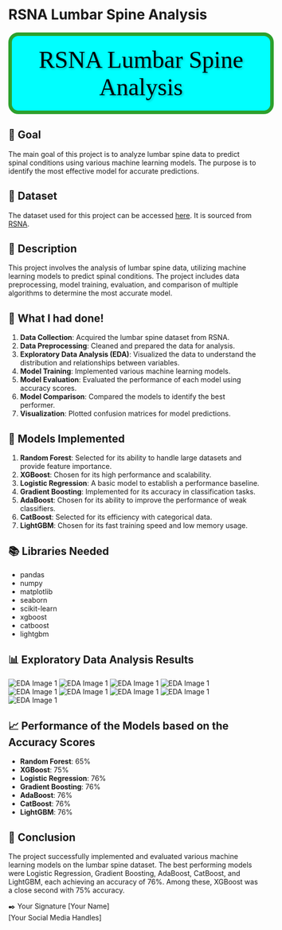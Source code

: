 # RSNA Lumbar Spine Analysis

<p style="font-family: 'Amiri', serif; font-size: 3rem; color: black; text-align: center; margin: 0; text-shadow: 2px 2px 4px rgba(0, 0, 0, 0.3); background-color: cyan; padding: 20px; border-radius: 20px; border: 7px solid #2ca02c; width: 95%;">RSNA Lumbar Spine Analysis</p>

## 🎯 Goal

The main goal of this project is to analyze lumbar spine data to predict spinal conditions using various machine learning models. The purpose is to identify the most effective model for accurate predictions.

## 🧵 Dataset

The dataset used for this project can be accessed [here](link-to-dataset). It is sourced from [RSNA](source-link).

## 🧾 Description

This project involves the analysis of lumbar spine data, utilizing machine learning models to predict spinal conditions. The project includes data preprocessing, model training, evaluation, and comparison of multiple algorithms to determine the most accurate model.

## 🧮 What I had done!

1. **Data Collection**: Acquired the lumbar spine dataset from RSNA.
2. **Data Preprocessing**: Cleaned and prepared the data for analysis.
3. **Exploratory Data Analysis (EDA)**: Visualized the data to understand the distribution and relationships between variables.
4. **Model Training**: Implemented various machine learning models.
5. **Model Evaluation**: Evaluated the performance of each model using accuracy scores.
6. **Model Comparison**: Compared the models to identify the best performer.
7. **Visualization**: Plotted confusion matrices for model predictions.

## 🚀 Models Implemented

1. **Random Forest**: Selected for its ability to handle large datasets and provide feature importance.
2. **XGBoost**: Chosen for its high performance and scalability.
3. **Logistic Regression**: A basic model to establish a performance baseline.
4. **Gradient Boosting**: Implemented for its accuracy in classification tasks.
5. **AdaBoost**: Chosen for its ability to improve the performance of weak classifiers.
6. **CatBoost**: Selected for its efficiency with categorical data.
7. **LightGBM**: Chosen for its fast training speed and low memory usage.

## 📚 Libraries Needed

- pandas
- numpy
- matplotlib
- seaborn
- scikit-learn
- xgboost
- catboost
- lightgbm

## 📊 Exploratory Data Analysis Results

![EDA Image 1](https://github.com/adi271001/ML-Crate/blob/rsna-lumbar-spine-detection/RSNA%20Lumbar%20Spine%20Degenerative%20Classification/Images/__results___12_1.png?raw=true)
![EDA Image 1](https://github.com/adi271001/ML-Crate/blob/rsna-lumbar-spine-detection/RSNA%20Lumbar%20Spine%20Degenerative%20Classification/Images/__results___13_0.png?raw=true)
![EDA Image 1](https://github.com/adi271001/ML-Crate/blob/rsna-lumbar-spine-detection/RSNA%20Lumbar%20Spine%20Degenerative%20Classification/Images/__results___15_0.png?raw=true)
![EDA Image 1](https://github.com/adi271001/ML-Crate/blob/rsna-lumbar-spine-detection/RSNA%20Lumbar%20Spine%20Degenerative%20Classification/Images/__results___19_0.png?raw=true)
![EDA Image 1](https://github.com/adi271001/ML-Crate/blob/rsna-lumbar-spine-detection/RSNA%20Lumbar%20Spine%20Degenerative%20Classification/Images/__results___45_0.png?raw=true)
![EDA Image 1](https://github.com/adi271001/ML-Crate/blob/rsna-lumbar-spine-detection/RSNA%20Lumbar%20Spine%20Degenerative%20Classification/Images/__results___48_0.png?raw=true)
![EDA Image 1](https://github.com/adi271001/ML-Crate/blob/rsna-lumbar-spine-detection/RSNA%20Lumbar%20Spine%20Degenerative%20Classification/Images/__results___49_0.png?raw=true)
![EDA Image 1](https://github.com/adi271001/ML-Crate/blob/rsna-lumbar-spine-detection/RSNA%20Lumbar%20Spine%20Degenerative%20Classification/Images/__results___50_0.png?raw=true)
![EDA Image 1](https://github.com/adi271001/ML-Crate/blob/rsna-lumbar-spine-detection/RSNA%20Lumbar%20Spine%20Degenerative%20Classification/Images/__results___51_0.png?raw=true)


## 📈 Performance of the Models based on the Accuracy Scores

- **Random Forest**: 65%
- **XGBoost**: 75%
- **Logistic Regression**: 76%
- **Gradient Boosting**: 76%
- **AdaBoost**: 76%
- **CatBoost**: 76%
- **LightGBM**: 76%

## 📢 Conclusion

The project successfully implemented and evaluated various machine learning models on the lumbar spine dataset. The best performing models were Logistic Regression, Gradient Boosting, AdaBoost, CatBoost, and LightGBM, each achieving an accuracy of 76%. Among these, XGBoost was a close second with 75% accuracy.

✒️ Your Signature
[Your Name]  
[Your Social Media Handles]
